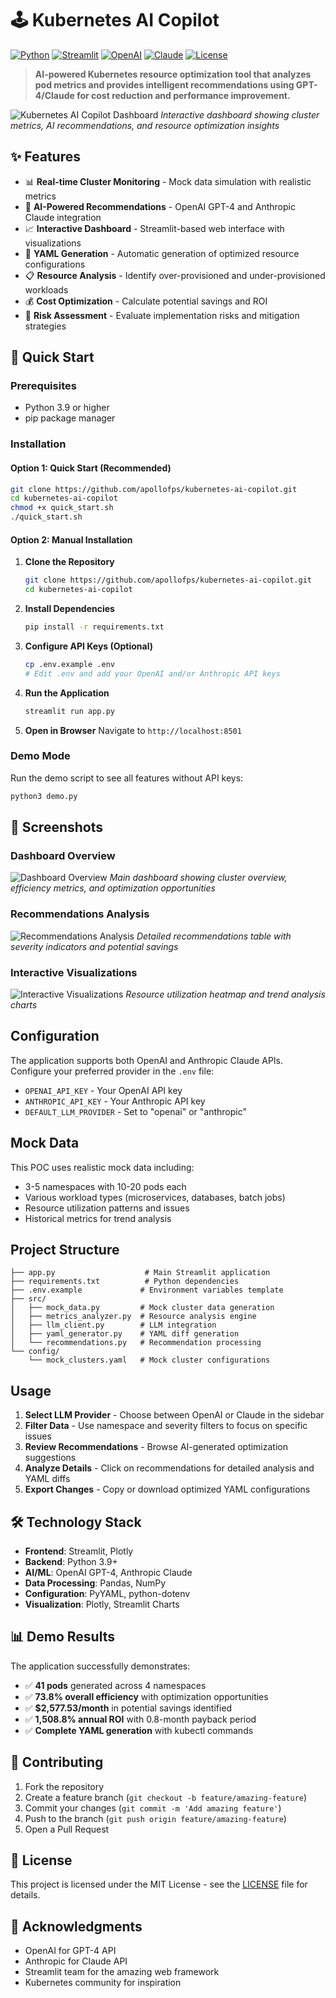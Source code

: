 # 🕹️ Kubernetes AI Copilot

[![Python](https://img.shields.io/badge/Python-3.9+-blue.svg)](https://python.org)
[![Streamlit](https://img.shields.io/badge/Streamlit-1.28+-red.svg)](https://streamlit.io)
[![OpenAI](https://img.shields.io/badge/OpenAI-GPT--4-green.svg)](https://openai.com)
[![Claude](https://img.shields.io/badge/Anthropic-Claude-orange.svg)](https://anthropic.com)
[![License](https://img.shields.io/badge/License-MIT-yellow.svg)](LICENSE)

> **AI-powered Kubernetes resource optimization tool that analyzes pod metrics and provides intelligent recommendations using GPT-4/Claude for cost reduction and performance improvement.**

![Kubernetes AI Copilot Dashboard](img/Kubernetes%20AI%20Copilot.jpeg)
*Interactive dashboard showing cluster metrics, AI recommendations, and resource optimization insights*

## ✨ Features

- 📊 **Real-time Cluster Monitoring** - Mock data simulation with realistic metrics
- 🤖 **AI-Powered Recommendations** - OpenAI GPT-4 and Anthropic Claude integration
- 📈 **Interactive Dashboard** - Streamlit-based web interface with visualizations
- 🔧 **YAML Generation** - Automatic generation of optimized resource configurations
- 📋 **Resource Analysis** - Identify over-provisioned and under-provisioned workloads
- 💰 **Cost Optimization** - Calculate potential savings and ROI
- 🎯 **Risk Assessment** - Evaluate implementation risks and mitigation strategies

## 🚀 Quick Start

### Prerequisites
- Python 3.9 or higher
- pip package manager

### Installation

#### Option 1: Quick Start (Recommended)
```bash
git clone https://github.com/apollofps/kubernetes-ai-copilot.git
cd kubernetes-ai-copilot
chmod +x quick_start.sh
./quick_start.sh
```

#### Option 2: Manual Installation
1. **Clone the Repository**
   ```bash
   git clone https://github.com/apollofps/kubernetes-ai-copilot.git
   cd kubernetes-ai-copilot
   ```

2. **Install Dependencies**
   ```bash
   pip install -r requirements.txt
   ```

3. **Configure API Keys (Optional)**
   ```bash
   cp .env.example .env
   # Edit .env and add your OpenAI and/or Anthropic API keys
   ```

4. **Run the Application**
   ```bash
   streamlit run app.py
   ```

5. **Open in Browser**
   Navigate to `http://localhost:8501`

### Demo Mode
Run the demo script to see all features without API keys:
```bash
python3 demo.py
```

## 📸 Screenshots

### Dashboard Overview
![Dashboard Overview](img/Kubernetes%20AI%20Copilot%20·%202.20pm%20·%2010-17.jpeg)
*Main dashboard showing cluster overview, efficiency metrics, and optimization opportunities*

### Recommendations Analysis
![Recommendations Analysis](img/Kubernetes%20AI%20Copilot%20·%202.20pm%20·%2010-17%20(1).jpeg)
*Detailed recommendations table with severity indicators and potential savings*

### Interactive Visualizations
![Interactive Visualizations](img/Kubernetes%20AI%20Copilot%20·%202.21pm%20·%2010-17.jpeg)
*Resource utilization heatmap and trend analysis charts*

## Configuration

The application supports both OpenAI and Anthropic Claude APIs. Configure your preferred provider in the `.env` file:

- `OPENAI_API_KEY` - Your OpenAI API key
- `ANTHROPIC_API_KEY` - Your Anthropic API key  
- `DEFAULT_LLM_PROVIDER` - Set to "openai" or "anthropic"

## Mock Data

This POC uses realistic mock data including:
- 3-5 namespaces with 10-20 pods each
- Various workload types (microservices, databases, batch jobs)
- Resource utilization patterns and issues
- Historical metrics for trend analysis

## Project Structure

```
├── app.py                    # Main Streamlit application
├── requirements.txt          # Python dependencies
├── .env.example             # Environment variables template
├── src/
│   ├── mock_data.py         # Mock cluster data generation
│   ├── metrics_analyzer.py  # Resource analysis engine
│   ├── llm_client.py        # LLM integration
│   ├── yaml_generator.py    # YAML diff generation
│   └── recommendations.py   # Recommendation processing
└── config/
    └── mock_clusters.yaml   # Mock cluster configurations
```

## Usage

1. **Select LLM Provider** - Choose between OpenAI or Claude in the sidebar
2. **Filter Data** - Use namespace and severity filters to focus on specific issues
3. **Review Recommendations** - Browse AI-generated optimization suggestions
4. **Analyze Details** - Click on recommendations for detailed analysis and YAML diffs
5. **Export Changes** - Copy or download optimized YAML configurations

## 🛠️ Technology Stack

- **Frontend**: Streamlit, Plotly
- **Backend**: Python 3.9+
- **AI/ML**: OpenAI GPT-4, Anthropic Claude
- **Data Processing**: Pandas, NumPy
- **Configuration**: PyYAML, python-dotenv
- **Visualization**: Plotly, Streamlit Charts

## 📊 Demo Results

The application successfully demonstrates:
- ✅ **41 pods** generated across 4 namespaces
- ✅ **73.8% overall efficiency** with optimization opportunities
- ✅ **$2,577.53/month** in potential savings identified
- ✅ **1,508.8% annual ROI** with 0.8-month payback period
- ✅ **Complete YAML generation** with kubectl commands

## 🤝 Contributing

1. Fork the repository
2. Create a feature branch (`git checkout -b feature/amazing-feature`)
3. Commit your changes (`git commit -m 'Add amazing feature'`)
4. Push to the branch (`git push origin feature/amazing-feature`)
5. Open a Pull Request

## 📄 License

This project is licensed under the MIT License - see the [LICENSE](LICENSE) file for details.

## 🙏 Acknowledgments

- OpenAI for GPT-4 API
- Anthropic for Claude API
- Streamlit team for the amazing web framework
- Kubernetes community for inspiration

